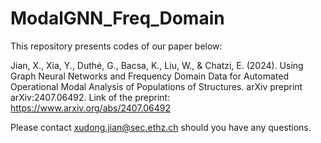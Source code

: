 # ModalGNN_Freq_Domain
This repository presents codes of our paper below:

Jian, X., Xia, Y., Duthé, G., Bacsa, K., Liu, W., & Chatzi, E. (2024). Using Graph Neural Networks and Frequency Domain Data for Automated Operational Modal Analysis of Populations of Structures. arXiv preprint arXiv:2407.06492.
Link of the preprint: https://www.arxiv.org/abs/2407.06492

Please contact xudong.jian@sec.ethz.ch should you have any questions.
